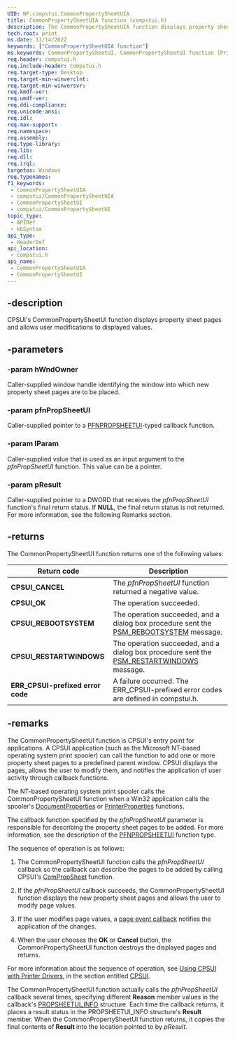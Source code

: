 ```yaml
---
UID: NF:compstui.CommonPropertySheetUIA
title: CommonPropertySheetUIA function (compstui.h)
description: The CommonPropertySheetUIA function displays property sheet pages and provides a way for users to modify displayed values.
tech.root: print
ms.date: 11/14/2022
keywords: ["CommonPropertySheetUIA function"]
ms.keywords: CommonPropertySheetUI, CommonPropertySheetUI function [Print Devices], CommonPropertySheetUIA, CommonPropertySheetUIW, compstui/CommonPropertySheetUI, cpsuifnc_547a4235-9e08-43fc-acae-b30091032ab3.xml, print.commonpropertysheetui
req.header: compstui.h
req.include-header: Compstui.h
req.target-type: Desktop
req.target-min-winverclnt: 
req.target-min-winversvr: 
req.kmdf-ver: 
req.umdf-ver: 
req.ddi-compliance: 
req.unicode-ansi: 
req.idl: 
req.max-support: 
req.namespace: 
req.assembly: 
req.type-library: 
req.lib: 
req.dll: 
req.irql: 
targetos: Windows
req.typenames: 
f1_keywords:
 - CommonPropertySheetUIA
 - compstui/CommonPropertySheetUIA
 - CommonPropertySheetUI
 - compstui/CommonPropertySheetUI
topic_type:
 - APIRef
 - kbSyntax
api_type:
 - HeaderDef
api_location:
 - compstui.h
api_name:
 - CommonPropertySheetUIA
 - CommonPropertySheetUI
---
```


## -description

CPSUI's CommonPropertySheetUI function displays property sheet pages and allows user modifications to displayed values.

## -parameters

### -param hWndOwner

Caller-supplied window handle identifying the window into which new property sheet pages are to be placed.

### -param pfnPropSheetUI

Caller-supplied pointer to a [PFNPROPSHEETUI](./nc-compstui-pfnpropsheetui.md)-typed callback function.

### -param lParam

Caller-supplied value that is used as an input argument to the *pfnPropSheetUI* function. This value can be a pointer.

### -param pResult

Caller-supplied pointer to a DWORD that receives the *pfnPropSheetUI* function's final return status. If **NULL**, the final return status is not returned. For more information, see the following Remarks section.

## -returns

The CommonPropertySheetUI function returns one of the following values:

| Return code | Description |
|---|---|
| **CPSUI_CANCEL** | The *pfnPropSheetUI* function returned a negative value. |
| **CPSUI_OK** | The operation succeeded. |
| **CPSUI_REBOOTSYSTEM** | The operation succeeded, and a dialog box procedure sent the [PSM_REBOOTSYSTEM](/windows/win32/controls/psm-rebootsystem) message. |
| **CPSUI_RESTARTWINDOWS** | The operation succeeded, and a dialog box procedure sent the [PSM_RESTARTWINDOWS](/windows/win32/controls/psm-restartwindows) message. |
| **ERR_CPSUI-prefixed error code** | A failure occurred. The ERR_CPSUI-prefixed error codes are defined in compstui.h. |

## -remarks

The CommonPropertySheetUI function is CPSUI's entry point for applications. A CPSUI application (such as the Microsoft NT-based operating system print spooler) can call the function to add one or more property sheet pages to a predefined parent window. CPSUI displays the pages, allows the user to modify them, and notifies the application of user activity through callback functions.

The NT-based operating system print spooler calls the CommonPropertySheetUI function when a Win32 application calls the spooler's [DocumentProperties](/windows/win32/printdocs/documentproperties) or [PrinterProperties](/windows/win32/printdocs/printerproperties) functions.

The callback function specified by the *pfnPropSheetUI* parameter is responsible for describing the property sheet pages to be added. For more information, see the description of the [PFNPROPSHEETUI](./nc-compstui-pfnpropsheetui.md) function type.

The sequence of operation is as follows:

1. The CommonPropertySheetUI function calls the *pfnPropSheetUI* callback so the callback can describe the pages to be added by calling CPSUI's [ComPropSheet](./nc-compstui-pfncompropsheet.md) function.

1. If the *pfnPropSheetUI* callback succeeds, the CommonPropertySheetUI function displays the new property sheet pages and allows the user to modify page values.

1. If the user modifies page values, a [page event callback](/windows-hardware/drivers/print/page-event-callbacks) notifies the application of the changes.

1. When the user chooses the **OK** or **Cancel** button, the CommonPropertySheetUI function destroys the displayed pages and returns.

For more information about the sequence of operation, see [Using CPSUI with Printer Drivers](/windows-hardware/drivers/print/using-cpsui-with-printer-drivers), in the section entitled [CPSUI](/windows-hardware/drivers/print/common-property-sheet-user-interface).

The CommonPropertySheetUI function actually calls the *pfnPropSheetUI* callback several times, specifying different **Reason** member values in the callback's [PROPSHEETUI_INFO](./ns-compstui-_propsheetui_info.md) structure. Each time the callback returns, it places a result status in the PROPSHEETUI_INFO structure's **Result** member. When the CommonPropertySheetUI function returns, it copies the final contents of **Result** into the location pointed to by *pResult*.